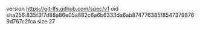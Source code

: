 version https://git-lfs.github.com/spec/v1
oid sha256:835f3f7d88a86e05a882c6a6b6333da6ab874776385f85473798769d767c2fca
size 27
